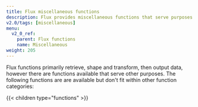 ```yaml
---
title: Flux miscellaneous functions
description: Flux provides miscellaneous functions that serve purposes other than retrieving, transforming, or outputting data.
v2.0/tags: [miscellaneous]
menu:
  v2_0_ref:
    parent: Flux functions
    name: Miscellaneous
weight: 205
---
```


Flux functions primarily retrieve, shape and transform, then output data, however
there are functions available that serve other purposes.
The following functions are are available but don't fit within other function categories:

{{< children type="functions" >}}
